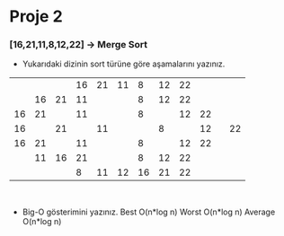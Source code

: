 # Proje 2

### [16,21,11,8,12,22] -> Merge Sort

- Yukarıdaki dizinin sort türüne göre aşamalarını yazınız.


|  |  |  |  |  |  |  |  |  |  |  |  |
|--|--|--|--|--|--|--|--|--|--|--|--|
|  |  |  |16|21|11|8 |12|22|  |  |  |
|  |16|21|11|  |  |8 |12|22|  |  |  |
|16|21|  |11|  |  |8 |  |12|22|  |  |
|16|  |21|  |11|  |  |8 |  |12|  |22|
|16|21|  |11|  |  |8 |  |12|22|  |  |
|  |11|16|21|  |  |8 |12|22|  |  |  |
|  |  |  |8|11|12|16|21|22|  |  |  |




<br />

- Big-O gösterimini yazınız.
  Best O(n\*log n)
  Worst O(n\*log n)
  Average O(n\*log n)
